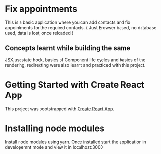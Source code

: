 # Fix appointments
This is a basic application where you can add contacts and fix appointments for the required contacts. ( Just Browser based, no database used, data is lost, once reloaded )

## Concepts learnt while building the same

JSX,usestate hook, basics of Component life cycles and basics of the rendering, redirecting were also learnt and practiced with this project.  

# Getting Started with Create React App

This project was bootstrapped with [Create React App](https://github.com/facebook/create-react-app).

# Installing node modules

Install node modules using yarn. Once installed start the application in developemnt mode and view it in localhost:3000


